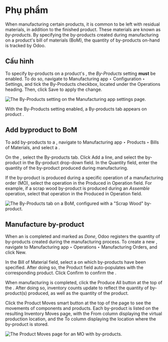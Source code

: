 # Phụ phẩm

When manufacturing certain products, it is common to be left with residual materials, in addition to
the finished product. These materials are known as *by-products*. By specifying the by-products
created during manufacturing on a product's bill of materials (BoM), the quantity of by-products
on-hand is tracked by Odoo.

## Cấu hình

To specify by-products on a product's , the *By-Products* setting **must** be enabled. To do
so, navigate to Manufacturing app ‣ Configuration ‣ Settings, and tick the
By-Products checkbox, located under the Operations heading. Then, click
Save to apply the change.

![The By-Products setting on the Manufacturing app settings page.](applications/inventory_and_mrp/manufacturing/workflows/byproducts/byproducts-setting.png)

With the By-Products setting enabled, a By-products tab appears on product
.

## Add byproduct to BoM

To add by-products to a , navigate to Manufacturing app ‣ Products ‣ Bills
of Materials, and select a .

On the , select the By-products tab. Click Add a line, and select the
by-product in the By-product drop-down field. In the Quantity field, enter
the quantity of the by-product produced during manufacturing.

If the by-product is produced during a specific operation of a manufacturing order (MO), select the
operation in the Produced in Operation field. For example, if a scrap wood by-product is
produced during an *Assemble* operation, select that operation in the Produced in
Operation field.

![The By-Products tab on a BoM, configured with a "Scrap Wood" by-product.](applications/inventory_and_mrp/manufacturing/workflows/byproducts/byproducts-tab.png)

## Manufacture by-product

When an  is completed and marked as *Done*, Odoo registers the quantity of by-products created
during the manufacturing process. To create a new , navigate to Manufacturing
app ‣ Operations ‣ Manufacturing Orders, and click New.

In the Bill of Material field, select a  on which by-products have been specified.
After doing so, the Product field auto-populates with the corresponding product. Click
Confirm to confirm the .

When manufacturing is completed, click the Produce All button at the top of the .
After doing so, inventory counts update to reflect the quantity of by-product(s) produced, as well
as the quantity of the product.

Click the Product Moves smart button at the top of the  page to see the movements of
components and products. Each by-product is listed on the resulting Inventory Moves
page, with the From column displaying the virtual production location, and the
To column displaying the location where the by-product is stored.

![The Product Moves page for an MO with by-products.](applications/inventory_and_mrp/manufacturing/workflows/byproducts/product-moves.png)
